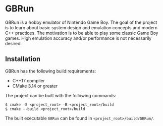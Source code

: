 # GBRun

GBRun is a hobby emulator of Nintendo Game Boy. The goal of the project is to
learn about basic system design and emulation concepts and modern C++
practices. The motivation is to be able to play some classic Game Boy games.
High emulation accuracy and/or performance is not necessarily desired.


## Installation

GBRun has the following build requirements:

* C++17 compiler
* CMake 3.14 or greater

The project can be built with the following commands:

    $ cmake -S <project_root> -B <project_root>/build
    $ cmake --build <project_root>/build

The built executable `GBRun` can be found in `<project_root>/build/GBRun/`.
